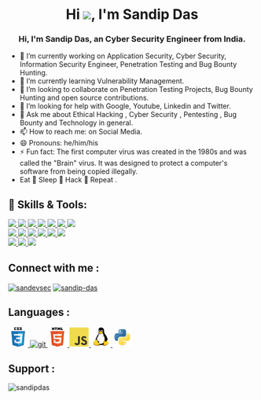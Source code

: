 <h1 align="center">Hi <img src="https://github.com/TheDudeThatCode/TheDudeThatCode/blob/master/Assets/Hi.gif" width="29px">, I'm Sandip Das</h1>
  

<h3 align="center">Hi, I'm Sandip Das, an Cyber Security Engineer from India.</h3><!
<!-- Here are some ideas to get you started: -->
 
- 🔭 I’m currently working on Application Security, Cyber Security, Information Security Engineer, Penetration Testing and Bug Bounty Hunting.
- 🌱 I’m currently learning Vulnerability Management.
- 👯 I’m looking to collaborate on Penetration Testing Projects, Bug Bounty Hunting and open source contributions.
- 🤔 I’m looking for help with Google, Youtube, Linkedin and Twitter.
- 💬 Ask me about Ethical Hacking , Cyber Security , Pentesting , Bug Bounty and Technology in general.
- 📫 How to reach me: on Social Media.
- 😄 Pronouns: he/him/his
- ⚡ Fun fact: The first computer virus was created in the 1980s and was called the "Brain" virus. It was designed to protect a computer's software from being copied illegally.
- Eat 🔄 Sleep 🔄 Hack 🔄 Repeat  .  
 
<!--Skils and Tools -->
 
 <h2 align="Left"> 🔧 Skills & Tools: </h2>
<p align="left">
  <a href="https://www.typescriptlang.org/">
    <img src="https://img.shields.io/badge/Web-PT-3178C6?&style=for-the-badge&logo=web&logoColor=white">
  </a>
  <a href="https://golang.org/">
    <img src="https://img.shields.io/badge/PT-00ADD8?&style=for-the-badge&logo=android&logoColor=white">
  </a>
  <a href="https://www.rust-lang.org/">
    <img src="https://img.shields.io/badge/PT-000000?&style=for-the-badge&logo=ios&logoColor=white">
  </a>
  <a href="https://www.cplusplus.com/doc/tutorial/">
    <img src="https://img.shields.io/badge/burp Suite-00599C?style=for-the-badge&logo=java&logoColor=white">
  </a>
  <a href="https://html.com/">
    <img src="https://img.shields.io/badge/HTML-E34F26?style=for-the-badge&logo=HTML5&logoColor=white">
  </a>
  <a href="https://www.w3schools.com/css/">
    <img src="https://img.shields.io/badge/Dirsearch-1572B6?style=for-the-badge&logo=python&logoColor=white">
  </a>
  <a href="https://www.javascript.com/">
    <img src="https://img.shields.io/badge/Subfinder-httpx-323330?style=for-the-badge&logo=go&logoColor=F7DF1E">
  </a>
  <br>
  <a href="https://nodejs.org/en/">
    <img src="https://img.shields.io/badge/Naabu-nuclei-339933?style=for-the-badge&logo=go&logoColor=white">
  </a>
  <a href="https://www.json.org/json-en.html">
    <img src="https://img.shields.io/badge/Assetfinder-Amass-000000?style=for-the-badge&logo=go&logoColor=white">
  </a>
  <a href="https://www.sublimetext.com/">
    <img src="https://img.shields.io/badge/sublime%20text-FF9800?&style=for-the-badge&logo=sublime-text&logoColor=white">
  </a>
  <a href="https://code.visualstudio.com/">
    <img src="https://img.shields.io/badge/VS%20Code-007ACC?&style=for-the-badge&logo=visual-studio-code&logoColor=white">
  </a>
  <a href="https://www.google.com/intl/en_in/chrome/">
    <img src="https://img.shields.io/badge/google%20chrome-4285F4?&style=for-the-badge&logo=google%20chrome&logoColor=white">
  </a>
  <a href="https://git-scm.com/">
    <img src="https://img.shields.io/badge/github-F05032?&style=for-the-badge&logo=github&logoColor=white">
  </a>
  <br>
  <a href="https://reactjs.org/">
    <img src="https://img.shields.io/badge/Metasploit-61DAFB?&style=for-the-badge&logo=Meta&logoColor=121212">
  </a>
  <a href="https://www.sqlite.org/index.html">
    <img src="https://img.shields.io/badge/Sqlmap-003B57?&style=for-the-badge&logo=mysql&logoColor=white">
  </a>
  <a href="https://expressjs.com/">
    <img src="https://img.shields.io/badge/MacOS-000000?&style=for-the-badge&logo=Apple&logoColor=white">
  </a>
</p>

 <h2 align="Left">Connect with me :</h3>
<p align="left">
<a href="https://twitter.com/sandevsec" target="blank"><img align="center" src="https://raw.githubusercontent.com/rahuldkjain/github-profile-readme-generator/master/src/images/icons/Social/twitter.svg" alt="sandevsec" height="30" width="40" /></a>
<a href="https://linkedin.com/in/sandip-das" target="blank"><img align="center" src="https://raw.githubusercontent.com/rahuldkjain/github-profile-readme-generator/master/src/images/icons/Social/linked-in-alt.svg" alt="sandip-das" height="30" width="40" /></a>

<h2 align="left">Languages :</h2>
<p align="left"> <a href="https://www.w3schools.com/css/" target="_blank" rel="noreferrer"> <img src="https://raw.githubusercontent.com/devicons/devicon/master/icons/css3/css3-original-wordmark.svg" alt="css3" width="40" height="40"/> </a> <a href="https://git-scm.com/" target="_blank" rel="noreferrer"> <img src="https://www.vectorlogo.zone/logos/git-scm/git-scm-icon.svg" alt="git" width="40" height="40"/> </a> <a href="https://www.w3.org/html/" target="_blank" rel="noreferrer"> <img src="https://raw.githubusercontent.com/devicons/devicon/master/icons/html5/html5-original-wordmark.svg" alt="html5" width="40" height="40"/> </a> <a href="https://developer.mozilla.org/en-US/docs/Web/JavaScript" target="_blank" rel="noreferrer"> <img src="https://raw.githubusercontent.com/devicons/devicon/master/icons/javascript/javascript-original.svg" alt="javascript" width="40" height="40"/> </a> <a href="https://www.linux.org/" target="_blank" rel="noreferrer"> <img src="https://raw.githubusercontent.com/devicons/devicon/master/icons/linux/linux-original.svg" alt="linux" width="40" height="40"/> </a> <a href="https://www.python.org" target="_blank" rel="noreferrer"> <img src="https://raw.githubusercontent.com/devicons/devicon/master/icons/python/python-original.svg" alt="python" width="40" height="40"/> </a> </p>


 <h2 align="left">Support :</h2>
<p><a href="https://www.buymeacoffee.com/sandipdas"> <img align="left" src="https://cdn.buymeacoffee.com/buttons/v2/default-red.png" height="50" width="210" alt="sandipdas" /></a></p><br><br>
 

